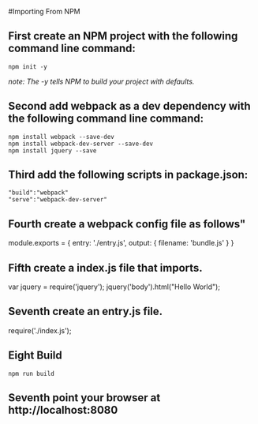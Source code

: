 #Importing From NPM

## First create an NPM project with the following command line command:

    npm init -y

*note: The -y tells NPM to build your project with defaults.*

## Second add webpack as a dev dependency with the following command line command:

    npm install webpack --save-dev
    npm install webpack-dev-server --save-dev
    npm install jquery --save

## Third add the following scripts in package.json:

    "build":"webpack"
    "serve":"webpack-dev-server"

## Fourth create a webpack config file as follows"

module.exports =
{
    entry: './entry.js',
    output: { filename: 'bundle.js' }
}

## Fifth create a index.js file that imports.

  var jquery = require('jquery');
  jquery('body').html("Hello World");

## Seventh create an entry.js file.

require('./index.js');

## Eight Build

    npm run build

## Seventh point your browser at http://localhost:8080
